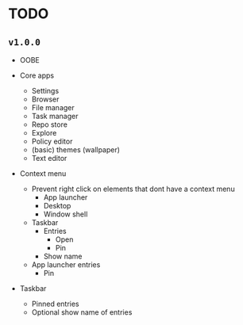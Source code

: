 # TODO
## `v1.0.0`
- OOBE 

- Core apps
    - Settings
    - Browser
    - File manager
    - Task manager
    - Repo store
    - Explore
    - Policy editor
    - (basic) themes (wallpaper)
    - Text editor

- Context menu
    - Prevent right click on elements that dont have a context menu
        - App launcher
        - Desktop
        - Window shell
    - Taskbar
        - Entries
            - Open
            - Pin
        - Show name
    - App launcher entries
        - Pin

- Taskbar
    - Pinned entries
    - Optional show name of entries